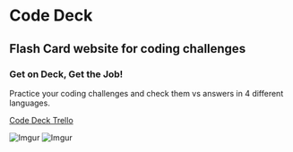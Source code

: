 # Code Deck
## Flash Card website for coding challenges

### Get on Deck, Get the Job!
Practice your coding challenges and check them vs answers in 4 different languages.

[Code Deck Trello](https://trello.com/b/dUkvZ0To/code-deck)

![Imgur](https://i.imgur.com/l5I3AWy.png)
![Imgur](https://i.imgur.com/CJ9NqoE.png)
